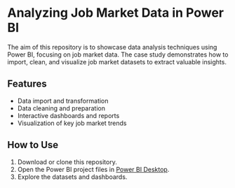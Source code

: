 # Analyzing Job Market Data in Power BI

The aim of this repository is to showcase data analysis techniques using Power BI, focusing on job market data. The case study demonstrates how to import, clean, and visualize job market datasets to extract valuable insights.

## Features

- Data import and transformation
- Data cleaning and preparation
- Interactive dashboards and reports
- Visualization of key job market trends

## How to Use

1. Download or clone this repository.
2. Open the Power BI project files in [Power BI Desktop](https://powerbi.microsoft.com/desktop/).
3. Explore the datasets and dashboards.

